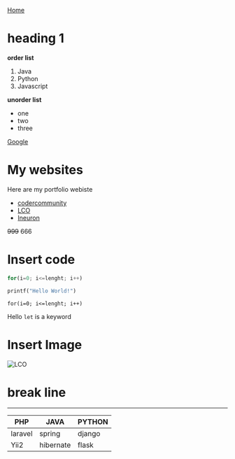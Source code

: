 [Home](https://www.google.com "Google")
# heading 1



**order list**
1. Java
4. Python
3. Javascript


**unorder list**
- one
- two
- three

[Google](https://www.google.com "Google")

# My websites

Here are my portfolio webiste

- [codercommunity](web.codercommunity.io)
- [LCO](web.learncodeonline.in)
- [Ineuron](https://ineuron.ai)

~~999~~ 666
# Insert code

```javascript
for(i=0; i<=lenght; i++)
```
```python
printf("Hello World!")
```
```
for(i=0; i<=lenght; i++)
```

Hello `let` is a keyword

# Insert Image
![LCO](https://learncodeonline.in/mascot.png)


# break line
---




| PHP | JAVA | PYTHON |
| ----------- | ----------- | ----|
| laravel | spring | django
| Yii2 | hibernate | flask